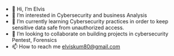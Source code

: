 - 👋 Hi, I’m Elvis 
- 👀 I’m interested in Cybersecurity and business Analysis
- 🌱 I’m currently learning Cybersecurity practices in order to keep sensitive data safe from unauthorized access.
- 💞️ I’m looking to collaborate on building projects in cybersecurity Pentest, Forensics 
- 📫 How to reach me elviskum80@gmail.com 
